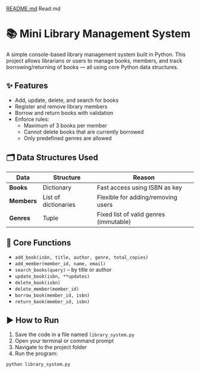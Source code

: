 [README.md](https://github.com/user-attachments/files/23057276/README.md)
Read.md
# 📚 Mini Library Management System

A simple console-based library management system built in Python. This project allows librarians or users to manage books, members, and track borrowing/returning of books — all using core Python data structures.

## ✨ Features

- Add, update, delete, and search for books
- Register and remove library members
- Borrow and return books with validation
- Enforce rules:
  - Maximum of 3 books per member
  - Cannot delete books that are currently borrowed
  - Only predefined genres are allowed

## 🗂️ Data Structures Used

| Data       | Structure        | Reason |
|------------|------------------|--------|
| **Books**  | Dictionary       | Fast access using ISBN as key |
| **Members**| List of dictionaries | Flexible for adding/removing users |
| **Genres** | Tuple            | Fixed list of valid genres (immutable) |

## 🧩 Core Functions

- `add_book(isbn, title, author, genre, total_copies)`
- `add_member(member_id, name, email)`
- `search_books(query)` – by title or author
- `update_book(isbn, **updates)`
- `delete_book(isbn)`
- `delete_member(member_id)`
- `borrow_book(member_id, isbn)`
- `return_book(member_id, isbn)`

## ▶️ How to Run

1. Save the code in a file named `library_system.py`
2. Open your terminal or command prompt
3. Navigate to the project folder
4. Run the program:

```bash
python library_system.py
